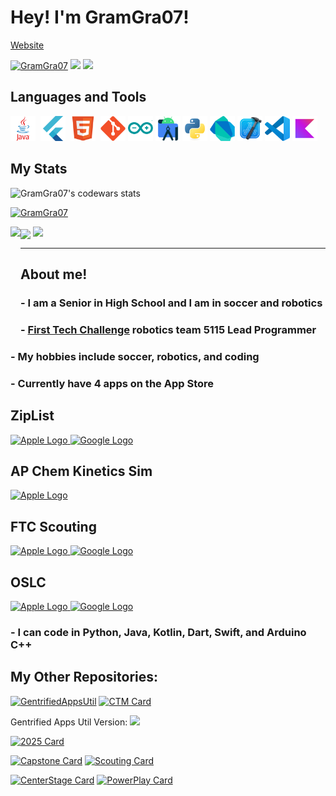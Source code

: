 # Hey! I'm GramGra07!
<a href="https://gramgra07.github.io/gg-web/" target="_blank">Website</a>

<a href="https://github.com/GramGra07" target="_blank"><img src="https://komarev.com/ghpvc/?username=GramGra07&label=Profile%20views&color=0e75b6&style=flat" alt="GramGra07" /></a>
<a href="https://github.com/GramGra07" target="_blank"><img src="https://img.shields.io/badge/GitHub-100000?style=for-the-badge&logo=github&logoColor=white" target="_blank"></a>
<a href="mailto:gentrified.apps@gmail.com" target="_blank"><img src="https://img.shields.io/badge/Email%20Me-8A2BE2" target="_blank"></a>

## Languages and Tools

<div>
  <img src="https://github.com/devicons/devicon/blob/master/icons/java/java-original-wordmark.svg" title="Java" alt="Java" width="40" height="40"/>&nbsp;
  <img src="https://github.com/devicons/devicon/blob/master/icons/flutter/flutter-original.svg" title="Flutter" alt="Flutter" width="40" height="40"/>&nbsp;
  <img src="https://github.com/devicons/devicon/blob/master/icons/html5/html5-original.svg" title="HTML5" alt="HTML" width="40" height="40"/>&nbsp;
  <img src="https://github.com/devicons/devicon/blob/master/icons/git/git-original.svg" title="Git" **alt="Git" width="40" height="40"/>
  <img src="https://github.com/devicons/devicon/blob/master/icons/arduino/arduino-original.svg" title="arduino" **alt="arduino" width="40" height="40"/>
  <img src="https://github.com/devicons/devicon/blob/master/icons/androidstudio/androidstudio-original.svg" title="android" **alt="android" width="40" height="40"/>
  <img src="https://github.com/devicons/devicon/blob/master/icons/python/python-original.svg" title="python" **alt="python" width="40" height="40"/>
  <img src="https://github.com/devicons/devicon/blob/master/icons/dart/dart-original.svg" title="dart" **alt="dart" width="40" height="40"/>
  <img src="https://github.com/devicons/devicon/blob/master/icons/xcode/xcode-original.svg" title="xcode" **alt="xcode" width="40" height="40"/>
  <img src="https://github.com/devicons/devicon/blob/master/icons/vscode/vscode-original.svg" title="vscode" **alt="vscode" width="40" height="40"/>
  <img src="https://github.com/devicons/devicon/blob/master/icons/kotlin/kotlin-original.svg" title="kotlin" **alt="kotlin" width="40" height="40"/>
  
</div>

## My Stats

![GramGra07's codewars stats](https://www.codewars.com/users/GramGra07/badges/large)

<p align="left"> <a href="https://github.com/ryo-ma/github-profile-trophy"><img src="https://github-profile-trophy.vercel.app/?username=GramGra07&theme=darkhub" alt="GramGra07" /></a> </p>
<img align="center" src="http://github-profile-summary-cards.vercel.app/api/cards/profile-details?username=GramGra07&theme=dark" height="180em" />

<img height="180em" align = "left" src="https://github-readme-stats.vercel.app/api?username=GramGra07&show_icons=true&hide_border=true&count_private=true&include_all_commits=true&theme=dark" />

<img height="180em" src="https://github-readme-stats.vercel.app/api/top-langs/?username=GramGra07&theme=dark&exclude_repo=road-runner-quickstart,OLD_FtcRobotController-10448-2022-23,FTC-RobotController-2021-10448" />

----


## About me!

### - I am a Senior in High School and I am in soccer and robotics

### - [First Tech Challenge][ftc] robotics team 5115 Lead Programmer

### - My hobbies include soccer, robotics, and coding

### - Currently have 4 apps on the App Store

## ZipList

<a href="https://apps.apple.com/us/app/ziplist/id6639599555">
  <img src="https://1000logos.net/wp-content/uploads/2016/10/Apple-Logo.png" alt="Apple Logo" style="width:88.88888px;height:50px;">
</a>

<a href="https://ziplist.web.app/">
  <img src="https://1000logos.net/wp-content/uploads/2016/11/Google-Symbol.png" alt="Google Logo" style="width:88.88888px;height:50px;">
</a>

## AP Chem Kinetics Sim

<a href="https://apps.apple.com/us/app/ap-chem-kinetics/id6480323465">
  <img src="https://1000logos.net/wp-content/uploads/2016/10/Apple-Logo.png" alt="Apple Logo" style="width:88.88888px;height:50px;">
</a>

## FTC Scouting

<a href="https://apps.apple.com/us/app/ftc-scouting/id6474563665">
  <img src="https://1000logos.net/wp-content/uploads/2016/10/Apple-Logo.png" alt="Apple Logo" style="width:88.88888px;height:50px;">
</a>

<a href="https://play.google.com/store/apps/details?id=com.gentrifiedApps.ftcFlutter">
  <img src="https://upload.wikimedia.org/wikipedia/commons/5/55/Google_Play_2016_icon.svg" alt="Google Logo" style="width:44px;height:50px;">
</a>

## OSLC

<a href="https://apps.apple.com/us/app/oslc/id6474106899">
  <img src="https://1000logos.net/wp-content/uploads/2016/10/Apple-Logo.png" alt="Apple Logo" style="width:88.88888px;height:50px;">
</a>

<a href="https://play.google.com/store/apps/details?id=com.greeleylutheran.oslcinfo">
  <img src="https://upload.wikimedia.org/wikipedia/commons/5/55/Google_Play_2016_icon.svg" alt="Google Logo" style="width:44px;height:50px;">
</a>

### - I can code in Python, Java, Kotlin, Dart, Swift, and Arduino C++

## My Other Repositories:

[![GentrifiedAppsUtil](https://github-readme-stats.vercel.app/api/pin/?username=GramGra07&theme=dark&repo=GentrifiedAppsUtil)](https://github.com/GramGra07/GentrifiedAppsUtil)
[![CTM Card](https://github-readme-stats.vercel.app/api/pin/?username=GramGra07&theme=dark&repo=WHS-FTC-GramGra07-Code_Training_Module)](https://github.com/GramGra07/WHS-FTC-GramGra07-Code_Training_Module)

Gentrified Apps Util Version: [![](https://jitpack.io/v/GramGra07/GentrifiedAppsUtil.svg)](https://jitpack.io/#GramGra07/GentrifiedAppsUtil)

[![2025 Card](https://github-readme-stats.vercel.app/api/pin/?username=GramGra07&theme=dark&repo=FtcRobotController_2024-25_5115)](https://github.com/GramGra07/FtcRobotController_2024-25_5115)

[![Capstone Card](https://github-readme-stats.vercel.app/api/pin/?username=GramGra07&theme=dark&repo=RE-Capstone-Project)](https://github.com/GramGra07/RE-Capstone-Project)
[![Scouting Card](https://github-readme-stats.vercel.app/api/pin/?username=GramGra07&theme=dark&repo=FTCScoutingLogger)](https://github.com/GramGra07/FTCScoutingLogger)

[![CenterStage Card](https://github-readme-stats.vercel.app/api/pin/?username=GramGra07&theme=dark&repo=FtcRobotController_2023-24)](https://github.com/GramGra07/FtcRobotController_2023-24)
[![PowerPlay Card](https://github-readme-stats.vercel.app/api/pin/?username=GramGra07&theme=dark&repo=FtcRobotController-10448-2022-23)](https://github.com/GramGra07/FtcRobotController-10448-2022-23)

[prof]: https://github.com/GramGra07
[gitkrakena]:https://www.gitkraken.com/
[vsca]: https://code.visualstudio.com/
[as]: https://developer.android.com/studio
[githuba]: https://github.com/
[ftc]: https://www.firstinspires.org/robotics/ftc
[freight]: https://github.com/GramGra07/FtcRobotController-10448-2021
[power]: https://github.com/GramGra07/FtcRobotController-10448-2022-23
[train]: https://github.com/GramGra07/WHS-FTC-GramGra07-Code_Training_Mod
[scout]: https://github.com/GramGra07/FTCScoutingLogger
[feed]: https://gramgra07.github.io/CTMWeb/
[stage]: https://github.com/GramGra07/FtcRobotController_2023-24
[cap]: https://github.com/GramGra07/RE-Capstone-Project
[aoc]: https://github.com/GramGra07/AdventOfCode2023
[sm]: https://github.com/GramGra07/StateMachineFTC
